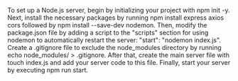 To set up a Node.js server, begin by initializing your project with npm init -y. 
Next, install the necessary packages by running npm install express axios cors followed by 
npm install --save-dev nodemon. 
Then, modify the package.json file by adding a script to the "scripts" section for using nodemon to automatically restart the server: "start": "nodemon index.js". 
Create a .gitignore file to exclude the node_modules directory by running echo node_modules/ > .gitignore. After that, create the main server file with touch index.js and add your server code to this file. Finally, start your server by executing npm run start.